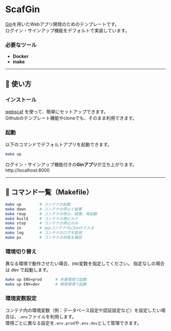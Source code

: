 
# ScafGin

[Gin](https://gin-gonic.com/)を用いたWebアプリ開発のためのテンプレートです。  
ログイン・サインアップ機能をデフォルトで実装しています。

### 必要なツール
- **Docker**
- **make**

---

## 🚀 使い方

### インストール
[webscaf](https://github.com/kodaimura/webscaf) を使って、簡単にセットアップできます。  
Githubのテンプレート機能やcloneでも、そのまま利用できます。  

### 起動
以下のコマンドでデフォルトアプリを起動できます。

```bash
make up
```

ログイン・サインアップ機能付きの**Ginアプリ**が立ち上がります。  
http://localhost:8000

---

## 🧰 コマンド一覧（Makefile）

```bash
make up        # コンテナの起動
make down      # コンテナの停止と破棄
make reup      # コンテナの停止、破棄、再起動
make build     # コンテナの再ビルド
make stop      # コンテナの停止のみ
make in        # appコンテナ内にbashで入る
make log       # コンテナのログを監視
make ps        # コンテナの状態を確認
```

### 環境切り替え

異なる環境で動作させたい場合、`ENV`変数を指定してください。
指定なしの場合は dev で起動します。
```bash
make up ENV=prod      # 本番環境で起動
make up ENV=dev       # 開発環境で起動
```

### 環境変数設定

コンテナ内の環境変数（例：データベース設定や認証設定など）を設定したい場合は、`.env`ファイルを利用します。  
環境ごとに異なる設定を`.env.prod`や`.env.dev`として管理できます。
